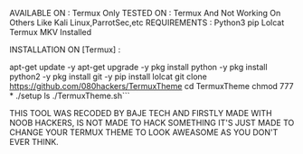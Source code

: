 AVAILABLE ON :
Termux Only
TESTED ON :
Termux And Not Working On Others Like Kali Linux,ParrotSec,etc
REQUIREMENTS :
Python3 pip Lolcat
Termux
MKV Installed

INSTALLATION ON [Termux] :


apt-get update -y
apt-get upgrade -y
pkg install python -y
pkg install python2 -y
pkg install git -y
pip install lolcat
git clone https://github.com/080hackers/TermuxTheme
cd TermuxTheme
chmod 777 *
./setup
ls
./TermuxTheme.sh```

THIS TOOL WAS RECODED BY BAJE TECH AND FIRSTLY MADE WITH NOOB HACKERS, IS NOT MADE TO HACK SOMETHING IT'S JUST MADE TO CHANGE YOUR TERMUX THEME TO
LOOK AWEASOME AS YOU DON'T EVER THINK.
